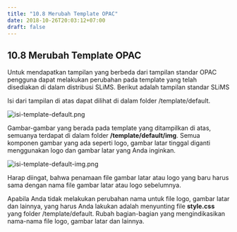 ```yaml
---
title: "10.8 Merubah Template OPAC"
date: 2018-10-26T20:03:12+07:00
draft: false
---
```

## 10.8 Merubah Template OPAC

Untuk mendapatkan tampilan yang berbeda dari tampilan standar OPAC pengguna dapat melakukan perubahan pada template yang telah disediakan di dalam distribusi SLiMS. Berikut adalah tampilan standar SLiMS

Isi dari tampilan di atas dapat dilihat di dalam folder /template/default.

![isi-template-default.png](/assets/isi-template-default.png)

Gambar-gambar yang berada pada template yang ditampilkan di atas, semuanya terdapat di dalam folder **/template/default/img**. Semua komponen gambar yang ada seperti logo, gambar latar tinggal diganti menggunakan logo dan gambar latar yang Anda inginkan.

![isi-template-default-img.png](/assets/isi-template-default-img.png)

Harap diingat, bahwa penamaan file gambar latar atau logo yang baru harus sama dengan nama file gambar latar atau logo sebelumnya. 

Apabila Anda tidak melakukan perubahan nama untuk file logo, gambar latar dan lainnya, yang harus Anda lakukan adalah menyunting file **style.css** yang folder /template/default. Rubah bagian-bagian yang mengindikasikan nama-nama file logo, gambar latar dan lainnya.
